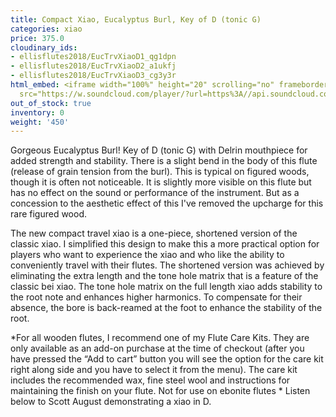 ```yaml
---
title: Compact Xiao, Eucalyptus Burl, Key of D (tonic G)
categories: xiao
price: 375.0
cloudinary_ids:
- ellisflutes2018/EucTrvXiaoD1_qg1dpn
- ellisflutes2018/EucTrvXiaoD2_a1ukfj
- ellisflutes2018/EucTrvXiaoD3_cg3y3r
html_embed: <iframe width="100%" height="20" scrolling="no" frameborder="no" allow="autoplay"
  src="https://w.soundcloud.com/player/?url=https%3A//api.soundcloud.com/tracks/232506958&color=%23ff5500&inverse=false&auto_play=false&show_user=true"></iframe>
out_of_stock: true
inventory: 0
weight: '450'
---
```


Gorgeous Eucalyptus Burl!  Key of D (tonic G) with Delrin mouthpiece for added strength and stability.  There is a slight bend in the body of this flute (release of grain tension from the burl).  This is typical on figured woods, though it is often not noticeable.  It is slightly more visible on this flute but has no effect on the sound or performance of the instrument.  But as a concession to the aesthetic effect of this I've removed the upcharge for this rare figured wood.

The new compact travel xiao is a one-piece, shortened version of the classic xiao. I simplified this design to make this a more practical option for players who want to experience the xiao and who like the ability to conveniently travel with their flutes.  The shortened version was achieved by eliminating the extra length and the tone hole matrix that is a feature of the classic bei xiao. The tone hole matrix on the full length xiao adds stability to the root note and enhances higher harmonics. To compensate for their absence, the bore is back-reamed at the foot to enhance the stability of the root.

*For all wooden flutes, I recommend one of my Flute Care Kits.  They are only available as an add-on purchase at the time of checkout (after you have pressed the “Add to cart” button you will see the option for the care kit right along side and you have to select it from the menu). The care kit includes the recommended wax, fine steel wool and instructions for maintaining the finish on your flute.  Not for use on ebonite flutes
*
Listen below to Scott August demonstrating a xiao in D.
